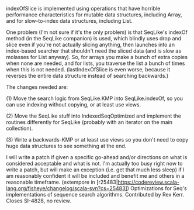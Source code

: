 indexOfSlice is implemented using operations that have horrible performance characteristics for mutable data structures, including Array, and for slow-to-index data structures, including List.

One problem (I'm not sure if it's the only problem) is that SeqLike's indexOf method (in the SeqLike companion) is used, which blindly uses drop and slice even if you're not actually slicing anything, then launches into an index-based searcher that shouldn't need the sliced data (and is slow as molasses for List anyway).  So, for arrays you make a bunch of extra copies when none are needed, and for lists, you traverse the list a bunch of times when this is not needed.  (lastIndexOfSlice is even worse, because it reverses the entire data structure instead of searching backwards.)

The changes needed are:

(1) Move the search logic from SeqLike.KMP into SeqLike.indexOf, so you can use indexing without copying, or at least use views.

(2) Move the SeqLike stuff into IndexedSeqOptimized and implement the routines differently for SeqLike (probably with an iterator on the main collection).

(3) Write a backwards-KMP or at least use views so you don't need to copy huge data structures to see something at the end.

I will write a patch if given a specific go-ahead and/or directions on what is considered acceptable and what is not.  I'm actually too busy right now to write a patch, but will make an exception (i.e. get that much less sleep) if I am reasonably confident it will be included and benefit me and others in a reasonable timeframe.
(extempore in [r25483|https://codereview.scala-lang.org/fisheye/changelog/scala-svn?cs=25483]) Optimizations for Seq's implementations of sequence search algorithms.
Contributed by Rex Kerr.  Closes SI-4828, no review.
